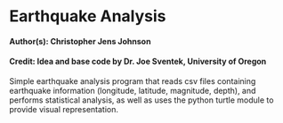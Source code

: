 # Earthquake Analysis

#### Author(s): Christopher Jens Johnson
#### Credit: Idea and base code by Dr. Joe Sventek, University of Oregon

Simple earthquake analysis program that reads csv files containing earthquake information (longitude, latitude, magnitude, depth), and performs statistical analysis, as well as uses the python turtle module to provide visual representation.
